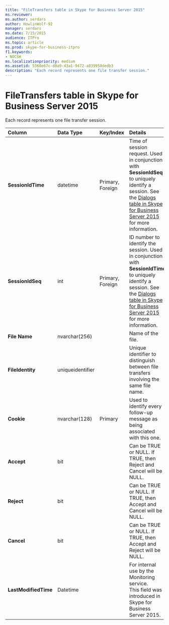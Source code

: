 ```yaml
---
title: "FileTransfers table in Skype for Business Server 2015"
ms.reviewer: 
ms.author: serdars
author: HowlinWolf-92
manager: serdars
ms.date: 7/15/2015
audience: ITPro
ms.topic: article
ms.prod: skype-for-business-itpro
f1.keywords:
- NOCSH
ms.localizationpriority: medium
ms.assetid: 5368e67c-d8a9-43a1-9472-a839950dedb3
description: "Each record represents one file transfer session."
---
```


# FileTransfers table in Skype for Business Server 2015
 
Each record represents one file transfer session.
  
|**Column**|**Data Type**|**Key/Index**|**Details**|
|:-----|:-----|:-----|:-----|
|**SessionIdTime** <br/> |datetime  <br/> |Primary, Foreign  <br/> |Time of session request. Used in conjunction with **SessionIdSeq** to uniquely identify a session. See the [Dialogs table in Skype for Business Server 2015](dialogs.md) for more information. <br/> |
|**SessionIdSeq** <br/> |int  <br/> |Primary, Foreign  <br/> |ID number to identify the session. Used in conjunction with **SessionIdTime** to uniquely identify a session. See the [Dialogs table in Skype for Business Server 2015](dialogs.md) for more information. <br/> |
|**File Name** <br/> |nvarchar(256)  <br/> ||Name of the file.  <br/> |
|**FileIdentity** <br/> |uniqueidentifier  <br/> ||Unique identifier to distinguish between file transfers involving the same file name.  <br/> |
|**Cookie** <br/> |nvarchar(128)  <br/> |Primary  <br/> |Used to identify every follow-up message as being associated with this one.  <br/> |
|**Accept** <br/> |bit  <br/> ||Can be TRUE or NULL. If TRUE, then Reject and Cancel will be NULL.  <br/> |
|**Reject** <br/> |bit  <br/> ||Can be TRUE or NULL. If TRUE, then Accept and Cancel will be NULL.  <br/> |
|**Cancel** <br/> |bit  <br/> ||Can be TRUE or NULL. If TRUE, then Accept and Reject will be NULL.  <br/> |
|**LastModifiedTime** <br/> |Datetime  <br/> ||For internal use by the Monitoring service.  <br/> This field was introduced in Skype for Business Server 2015.  <br/> |
   

